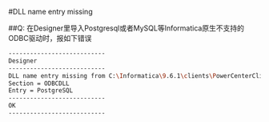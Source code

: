 #DLL name entry missing

##Q:
在Designer里导入Postgresql或者MySQL等Informatica原生不支持的ODBC驱动时，报如下错误
```bash
---------------------------
Designer
---------------------------
DLL name entry missing from C:\Informatica\9.6.1\clients\PowerCenterClient\client\bin\powrmart.ini
Section = ODBCDLL
Entry = PostgreSQL
---------------------------
OK   
---------------------------
```